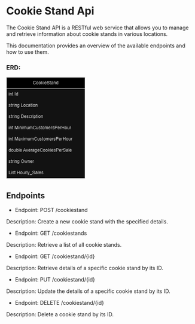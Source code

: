 # Cookie Stand Api

The Cookie Stand API is a RESTful web service that allows you to manage and retrieve information about cookie stands in various locations.

This documentation provides an overview of the available endpoints and how to use them.

### ERD: 

![ERD](assets/CookieStand.drawio.png)

## Endpoints
* Endpoint: POST /cookiestand

Description: Create a new cookie stand with the specified details.

* Endpoint: GET /cookiestands

Description: Retrieve a list of all cookie stands.


* Endpoint: GET /cookiestand/{id}

Description: Retrieve details of a specific cookie stand by its ID.

* Endpoint: PUT /cookiestand/{id}

Description: Update the details of a specific cookie stand by its ID.

* Endpoint: DELETE /cookiestand/{id}

Description: Delete a cookie stand by its ID.
